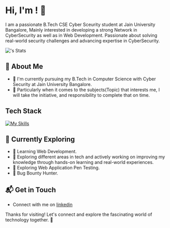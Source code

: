 # Hi, I'm <Vedanth D>! 👋

I am a passionate B.Tech CSE Cyber Sceurity student at Jain University Bangalore, Mainly interested in developing a strong Network in CyberSecurity as well as in Web Development. Passionate about solving real-world security challenges and advancing expertise in CyberSecurity.

![<Vedanth-D>'s Stats](https://github-readme-stats.vercel.app/api?username=<username>&theme=vue-dark&show_icons=true&hide_border=true&count_private=true)

## 🚀 About Me

- 🔭 I'm currently pursuing my B.Tech in Computer Science with Cyber Security at Jain University Bangalore.
- 📝 Particularly when it comes to the subjects(Topic) that interests me, I will take the initiative, and responsibility to complete that on time.
  


## Tech Stack
[![My Skills](https://skillicons.dev/icons?i=js,html,css,java,python)](https://skillicons.dev)

## 🌱 Currently Exploring

- 🚀 Learning Web Development.
- 🤔 Exploring different areas in tech and actively working on improving my knowledge through hands-on learning and real-world experiences.
- 🌱 Exploring Web Application Pen Testing.
- 🔭 Bug Bounty Hunter.



## 📬 Get in Touch

- Connect with me on [linkedin](www.linkedin.com/in/vedanth-d-73a685296)


Thanks for visiting! Let's connect and explore the fascinating world of technology together. 🚀


